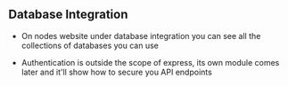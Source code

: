 ## Database Integration

- On nodes website under database integration you can see all the collections of databases you can use

- Authentication is outside the scope of express, its own module comes later and it'll show how to secure you API endpoints